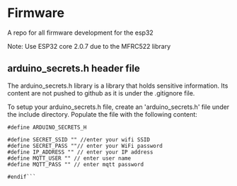 
# Firmware

A repo for all firmware development for the esp32

Note: Use ESP32 core 2.0.7 due to the MFRC522 library

## arduino_secrets.h header file

The arduino_secrets.h library is a library that holds sensitive information. Its content are not pushed to github as it is under the .gitignore file.

To setup your arduino_secrets.h file, create an 'arduino_secrets.h' file under the include directory. Populate the file with the following content:

```#ifndef ARDUINO_SECRETS_H
#define ARDUINO_SECRETS_H

#define SECRET_SSID "" //enter your wifi SSID
#define SECRET_PASS ""// enter your WiFi password
#define IP_ADDRESS "" // enter your IP address
#define MQTT_USER "" // enter user name
#define MQTT_PASS "" // enter mqtt password

#endif```
